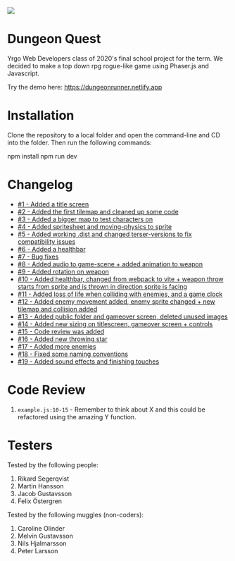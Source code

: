 ![](https://media0.giphy.com/media/9AooPIXbwxI40/giphy.gif?cid=ecf05e47v7wycaec03ddh4s2waezqop0kmu33gkv1qe4f1tb&rid=giphy.gif&ct=g)

# Dungeon Quest

Yrgo Web Developers class of 2020's final school project for the term.
We decided to make a top down rpg rogue-like game using Phaser.js and Javascript.

Try the demo here: https://dungeonrunner.netlify.app

# Installation

Clone the repository to a local folder and open the command-line and CD into the folder.
Then run the following commands:

npm install
npm run dev

# Changelog

- [#1 - Added a title screen](https://github.com/Icarium2/Level-Up/pull/1/commits/241cf2586a7f0d354492bea0ba19c1b99618a941)
- [#2 - Added the first tilemap and cleaned up some code](https://github.com/Icarium2/Level-Up/pull/3/commits/c9380b0cf1a49156f9eca94caaaf83b33e2ae6b9)
- [#3 - Added a bigger map to test characters on](https://github.com/Icarium2/Level-Up/pull/4/commits/01d961a0e1741dce4e153431a71f868cc377da79)
- [#4 - Added spritesheet and moving-physics to sprite](https://github.com/Icarium2/Level-Up/pull/5/commits/81e4164b270baab6a64baf04f090adb4b6915096)
- [#5 - Added working .dist and changed terser-versions to fix compatibility issues](https://github.com/Icarium2/Level-Up/pull/6/commits/a550ab51ebb8d0d6b29a69a37d8dcbe47a8ac1d8)
- [#6 - Added a healthbar](https://github.com/Icarium2/Level-Up/pull/7/commits/6ec5ab3da1bf80e4816541194a90c56a089d0eaf)
- [#7 - Bug fixes](https://github.com/Icarium2/Level-Up/pull/9/commits/82e28a4a68342372c9cd47e8c879a7e9545ca569)
- [#8 - Added audio to game-scene + added animation to weapon](https://github.com/Icarium2/Level-Up/pull/10/commits/6d592870dbb1eb2cbc699ee66792499e131d3447)
- [#9 - Added rotation on weapon](https://github.com/Icarium2/Level-Up/pull/11/commits/992625720ffdb8e8d101d1089648e16a65e0d05f)
- [#10 - Added healthbar, changed from webpack to vite + weapon throw starts from sprite and is thrown in direction sprite is facing](https://github.com/Icarium2/Level-Up/pull/12)
- [#11 - Added loss of life when colliding with enemies, and a game clock](https://github.com/Icarium2/Level-Up/pull/13/commits/1c3db19349593d3b229607c7fb24c7e7d89916a3)
- [#12 - Added enemy movement added, enemy sprite changed + new tilemap and collision added](https://github.com/Icarium2/Level-Up/pull/15/commits)
- [#13 - Added public folder and gameover screen, deleted unused images](https://github.com/Icarium2/Level-Up/pull/16/commits)
- [#14 - Added new sizing on titlescreen, gameover screen + controls](https://github.com/Icarium2/Level-Up/pull/17/commits/bbe8a638f712337940d87b5e9816eda3b2186823)
- [#15 - Code review was added](https://github.com/Icarium2/Level-Up/pull/18/commits/d296186c146a60ebd8c9106697c398752096e2c2)
- [#16 - Added new throwing star](https://github.com/Icarium2/Level-Up/pull/19/commits/e60d6cab01f7ecfb5488b4baee29ecf688fb3d8c)
- [#17 - Added more enemies](https://github.com/Icarium2/Level-Up/pull/20/commits/e8a6c22626844d40e15c88a86e48a49c247492de)
- [#18 - Fixed some naming conventions](https://github.com/Icarium2/Level-Up/pull/21/commits/4af46d0bfe66fd54724e41eabbfd1455e65dd996)
- [#19 - Added sound effects and finishing touches](https://github.com/Icarium2/Level-Up/pull/22/commits/e97986507a4472ed01f290faee390fa6aefbac8f)

# Code Review

1. `example.js:10-15` - Remember to think about X and this could be refactored using the amazing Y function.

# Testers

Tested by the following people:

1. Rikard Segerqvist
2. Martin Hansson
3. Jacob Gustavsson
4. Felix Östergren

Tested by the following muggles (non-coders):

1. Caroline Olinder
2. Melvin Gustavsson
3. Nils Hjalmarsson
4. Peter Larsson

```

```

